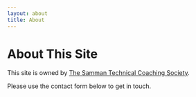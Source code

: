 ```yaml
---
layout: about
title: About
---
```


# About This Site

This site is owned by [The Samman Technical Coaching Society](/society/index.html).

Please use the contact form below to get in touch.